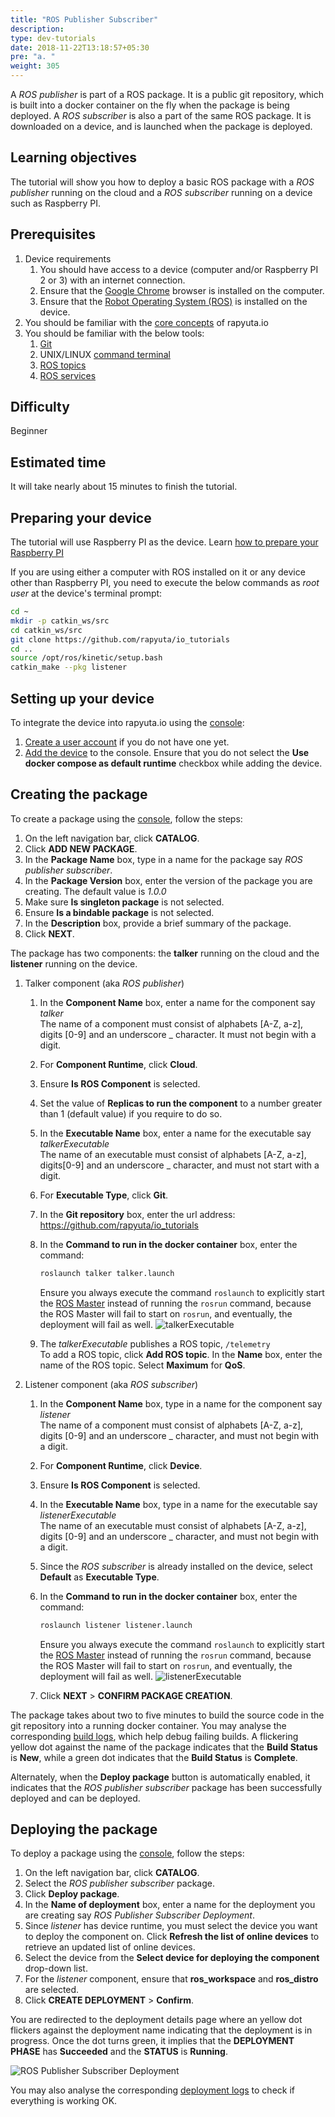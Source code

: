 ```yaml
---
title: "ROS Publisher Subscriber"
description:
type: dev-tutorials
date: 2018-11-22T13:18:57+05:30
pre: "a. "
weight: 305
---
```

A _ROS publisher_ is part of a ROS package. It is a public git repository, which
is built into a docker container on the fly when the package is being deployed.
A _ROS subscriber_ is also a part of the same ROS package. It is downloaded on a
device, and is launched when the package is deployed.

## Learning objectives
The tutorial will show you how to deploy a basic ROS package with a _ROS publisher_
running on the cloud and a _ROS subscriber_ running on a device such as Raspberry
PI.

## Prerequisites
1. Device requirements
	1. You should have access to a device (computer and/or Raspberry PI 2 or 3)
	with an internet connection.
	2. Ensure that the [Google Chrome](https://www.google.com/chrome) browser is
	installed on the computer.
	3. Ensure that the [Robot Operating System (ROS)](https://wiki.ros.org/kinetic/Installation)
	is installed on the device.
2. You should be familiar with the [core concepts](/core-concepts/) of rapyuta.io
3. You should be familiar with the below tools:
	1. [Git](https://git-scm.com/doc)
	2. UNIX/LINUX [command terminal](https://www.digitalocean.com/community/tutorials/an-introduction-to-the-linux-terminal)
	3. [ROS topics](https://wiki.ros.org/Topics)
	4. [ROS services](https://wiki.ros.org/Services)

## Difficulty
Beginner

## Estimated time
It will take nearly about 15 minutes to finish the tutorial.

## Preparing your device
The tutorial will use Raspberry PI as the device.
Learn [how to prepare your Raspberry PI](/getting-started/prepare-raspberry-pi)

If you are using either a computer with ROS installed on it or any device other
than Raspberry PI, you need to execute the below commands as _root user_ at the
device's terminal prompt:
```bash
cd ~
mkdir -p catkin_ws/src
cd catkin_ws/src
git clone https://github.com/rapyuta/io_tutorials
cd ..
source /opt/ros/kinetic/setup.bash
catkin_make --pkg listener
```

## Setting up your device
To integrate the device into rapyuta.io using the [console](https://closed-beta.rapyuta.io):

1. [Create a user account](/getting-started/create-new-user) if you do not
have one yet.
2. [Add the device](/getting-started/add-new-device) to the console.
Ensure that you do not select the **Use docker compose as default runtime** checkbox
while adding the device.

## Creating the package
To create a package using the [console](https://closed-beta.rapyuta.io), follow
the steps:

1. On the left navigation bar, click **CATALOG**.
2. Click **ADD NEW PACKAGE**.
3. In the **Package Name** box, type in a name for the package say _ROS publisher
   subscriber_.
4. In the **Package Version** box, enter the version of the package you are creating.
   The default value is _1.0.0_
5. Make sure **Is singleton package** is not selected.
6. Ensure **Is a bindable package** is not selected.
5. In the **Description** box, provide a brief summary of the package.
6. Click **NEXT**.

The package has two components: the **talker** running on the cloud and the
**listener** running on the device.

1. Talker component (aka _ROS publisher_)
	1. In the **Component Name** box, enter a name for the component say _talker_      
	The name of a component must consist of alphabets [A-Z, a-z], digits [0-9]
	and an underscore _ character. It must not begin with a digit.
	2. For **Component Runtime**, click **Cloud**.
	3. Ensure **Is ROS Component** is selected.
	4. Set the value of **Replicas to run the component** to a number greater than
	1 (default value) if you require to do so.
	5. In the **Executable Name** box, enter a name for the executable say
	   _talkerExecutable_      
	  The name of an executable must consist of alphabets [A-Z, a-z], digits[0-9]
	  and an underscore _ character, and must not start with a digit.
	6. For **Executable Type**, click **Git**.
	7. In the **Git repository** box, enter the url address:
	   https://github.com/rapyuta/io_tutorials
	8. In the **Command to run in the docker container** box, enter the command:
	   	```bash
	   	roslaunch talker talker.launch
	   	```

	   	Ensure you always execute the command `roslaunch` to explicitly start the
	   	[ROS Master](https://wiki.ros.org/Master) instead of running the `rosrun`
	   	command, because the ROS Master will fail to start on `rosrun`, and
	   	eventually, the deployment will fail as well.
	   ![talkerExecutable](/images/tutorials/ros-pub-sub/ros-pubsub-talker-exec-details.png?classes=border,shadow&width=50pc)
	9. The _talkerExecutable_ publishes a ROS topic, `/telemetry`    
	   To add a ROS topic, click **Add ROS topic**. In the **Name** box, enter the
	   name of the ROS topic. Select **Maximum** for **QoS**.
2. Listener component (aka _ROS subscriber_)
	1. In the **Component Name** box, type in a name for the component say _listener_     
	The name of a component must consist of alphabets [A-Z, a-z], digits [0-9]
	and an underscore _ character, and must not begin with a digit.
	2. For **Component Runtime**, click **Device**.
	3. Ensure **Is ROS Component** is selected.
	5. In the **Executable Name** box, type in a name for the executable say
	   _listenerExecutable_      
	   The name of an executable must consist of alphabets [A-Z, a-z], digits [0-9]
       and an underscore _ character, and must not begin with a digit.
	6. Since the _ROS subscriber_ is already installed on the device, select
	   **Default** as **Executable Type**.
	7. In the **Command to run in the docker container** box, enter the command:
		```bash
		roslaunch listener listener.launch
	   	```

	   	Ensure you always execute the command `roslaunch` to explicitly start the
	   	[ROS Master](https://wiki.ros.org/Master) instead of running the `rosrun`
	   	command, because the ROS Master will fail to start on `rosrun`, and
	   	eventually, the deployment will fail as well.
	   ![listenerExecutable](/images/tutorials/ros-pub-sub/ros-pubsub-listener-exec.png?classes=border,shadow&width=50pc)
	8. Click **NEXT** > **CONFIRM PACKAGE CREATION**.

The package takes about two to five minutes to build the source code in the git
repository into a running docker container. You may analyse the corresponding
[build logs](/core-concepts/logging/build-logs), which help debug failing builds.
A flickering yellow dot against the name of the package indicates that the
**Build Status** is **New**, while a green dot indicates that the **Build Status**
is **Complete**.

Alternately, when the **Deploy package** button is automatically enabled, it
indicates that the _ROS publisher subscriber_ package has been successfully
deployed and can be deployed.

## Deploying the package
To deploy a package using the [console](https://closed-beta.rapyuta.io),
follow the steps:

1. On the left navigation bar, click **CATALOG**.
2. Select the _ROS publisher subscriber_ package.
3. Click **Deploy package**.
4. In the **Name of deployment** box, enter a name for the deployment you are
creating say _ROS Publisher Subscriber Deployment_.
5. Since _listener_ has device runtime, you must select the device you want to
deploy the component on. Click **Refresh the list of online devices** to retrieve
an updated list of online devices.
6. Select the device from the **Select device for deploying the component**
drop-down list.
7. For the _listener_ component, ensure that **ros_workspace** and **ros_distro**
are selected.
8. Click **CREATE DEPLOYMENT** > **Confirm**.

You are redirected to the deployment details page where an yellow dot flickers
against the deployment name indicating that the deployment is in progress.
Once the dot turns green, it implies that the **DEPLOYMENT PHASE** has **Succeeded**
and the **STATUS** is **Running**.

![ROS  Publisher Subscriber Deployment](/images/tutorials/ros-pub-sub/ros-pub-sub-deployment.png?classes=border,shadow&width=50pc)

You may also analyse the corresponding [deployment logs](/core-concepts/logging/deployment-logs)
to check if everything is working OK.

